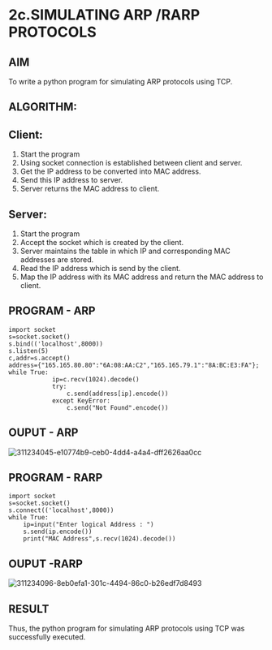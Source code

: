 # 2c.SIMULATING ARP /RARP PROTOCOLS
## AIM
To write a python program for simulating ARP protocols using TCP.
## ALGORITHM:
## Client:
1. Start the program
2. Using socket connection is established between client and server.
3. Get the IP address to be converted into MAC address.
4. Send this IP address to server.
5. Server returns the MAC address to client.
## Server:
1. Start the program
2. Accept the socket which is created by the client.
3. Server maintains the table in which IP and corresponding MAC addresses are
stored.
4. Read the IP address which is send by the client.
5. Map the IP address with its MAC address and return the MAC address to client.
## PROGRAM - ARP
```
import socket 
s=socket.socket() 
s.bind(('localhost',8000)) 
s.listen(5) 
c,addr=s.accept() 
address={"165.165.80.80":"6A:08:AA:C2","165.165.79.1":"8A:BC:E3:FA"}; 
while True: 
            ip=c.recv(1024).decode() 
            try: 
                c.send(address[ip].encode()) 
            except KeyError: 
                c.send("Not Found".encode())

```
## OUPUT - ARP
![311234045-e10774b9-ceb0-4dd4-a4a4-dff2626aa0cc](https://github.com/codedbykishore/2c.ARP_RARP_PROTOCOLS/assets/147139122/8a11a159-da35-430a-8648-1c72c23197aa)


## PROGRAM - RARP
```
import socket
s=socket.socket()
s.connect(('localhost',8000))
while True:
    ip=input("Enter logical Address : ")
    s.send(ip.encode())
    print("MAC Address",s.recv(1024).decode())

```
## OUPUT -RARP
![311234096-8eb0efa1-301c-4494-86c0-b26edf7d8493](https://github.com/codedbykishore/2c.ARP_RARP_PROTOCOLS/assets/147139122/b95c17b8-461c-454c-94ee-d520c594e08d)


## RESULT
Thus, the python program for simulating ARP protocols using TCP was successfully 
executed.
